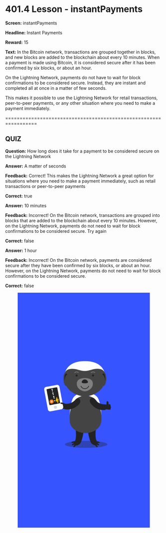 # 401.4 Lesson - instantPayments

**Screen:** instantPayments

**Headline:** Instant Payments

**Reward:** 15

**Text:** In the Bitcoin network, transactions are grouped together in blocks, and new blocks are added to the blockchain about every 10 minutes. When a payment is made using Bitcoin, it is considered secure after it has been confirmed by six blocks, or about an hour.

On the Lightning Network, payments do not have to wait for block confirmations to be considered secure. Instead, they are instant and completed all at once in a matter of few seconds.

This makes it possible to use the Lightning Network for retail transactions, peer-to-peer payments, or any other situation where you need to make a payment immediately.


=================================================================

## QUIZ

**Question:** How long does it take for a payment to be considered secure on the Lightning Network


**Answer:** A matter of seconds

**Feedback:** Correct! This makes the Lightning Network a great option for situations where you need to make a payment immediately, such as retail transactions or peer-to-peer payments

**Correct:** true

**Answer:** 10 minutes

**Feedback:** Incorrect! On the Bitcoin network, transactions are grouped into blocks that are added to the blockchain about every 10 minutes. However, on the Lightning Network, payments do not need to wait for block confirmations to be considered secure. Try again

**Correct:** false

**Answer:** 1 hour

**Feedback:** Incorrect! On the Bitcoin network, payments are considered secure after they have been confirmed by six blocks, or about an hour. However, on the Lightning Network, payments do not need to wait for block confirmations to be considered secure.

**Correct:** false


<figure><img src="../.gitbook/assets/401-04.png" alt=""><figcaption></figcaption></figure>

